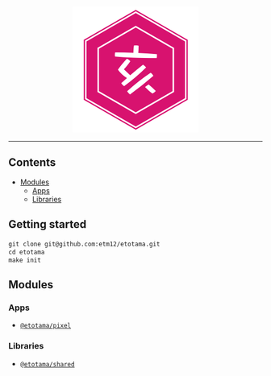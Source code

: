 
<center>
  <img src="https://raw.githubusercontent.com/etm12/etotama/master/assets/logo.png" alt="干支娘" />
</center>

---

## Contents

  - [Modules](#modules)
    - [Apps](#apps)
    - [Libraries](#libraries)

## Getting started

```
git clone git@github.com:etm12/etotama.git
cd etotama
make init
```

## Modules

### Apps

  - [`@etotama/pixel`](./apps/pixel)

### Libraries

  - [`@etotama/shared`](./core/shared)
